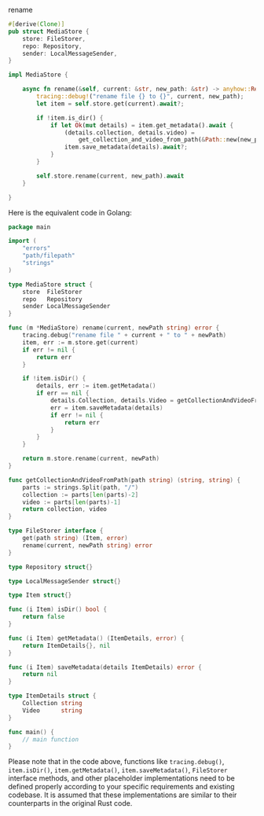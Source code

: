 rename

```rust
#[derive(Clone)]
pub struct MediaStore {
    store: FileStorer,
    repo: Repository,
    sender: LocalMessageSender,
}

impl MediaStore {

    async fn rename(&self, current: &str, new_path: &str) -> anyhow::Result<()> {
        tracing::debug!("rename file {} to {}", current, new_path);
        let item = self.store.get(current).await?;

        if !item.is_dir() {
            if let Ok(mut details) = item.get_metadata().await {
                (details.collection, details.video) =
                    get_collection_and_video_from_path(&Path::new(new_path));
                item.save_metadata(details).await?;
            }
        }

        self.store.rename(current, new_path).await
    }

}
```


Here is the equivalent code in Golang:

```go
package main

import (
	"errors"
	"path/filepath"
	"strings"
)

type MediaStore struct {
	store  FileStorer
	repo   Repository
	sender LocalMessageSender
}

func (m *MediaStore) rename(current, newPath string) error {
	tracing.debug("rename file " + current + " to " + newPath)
	item, err := m.store.get(current)
	if err != nil {
		return err
	}

	if !item.isDir() {
		details, err := item.getMetadata()
		if err == nil {
			details.Collection, details.Video = getCollectionAndVideoFromPath(filepath.FromSlash(newPath))
			err = item.saveMetadata(details)
			if err != nil {
				return err
			}
		}
	}

	return m.store.rename(current, newPath)
}

func getCollectionAndVideoFromPath(path string) (string, string) {
	parts := strings.Split(path, "/")
	collection := parts[len(parts)-2]
	video := parts[len(parts)-1]
	return collection, video
}

type FileStorer interface {
	get(path string) (Item, error)
	rename(current, newPath string) error
}

type Repository struct{}

type LocalMessageSender struct{}

type Item struct{}

func (i Item) isDir() bool {
	return false
}

func (i Item) getMetadata() (ItemDetails, error) {
	return ItemDetails{}, nil
}

func (i Item) saveMetadata(details ItemDetails) error {
	return nil
}

type ItemDetails struct {
	Collection string
	Video      string
}

func main() {
	// main function
}
```

Please note that in the code above, functions like `tracing.debug()`, `item.isDir()`, `item.getMetadata()`, `item.saveMetadata()`, `FileStorer` interface methods, and other placeholder implementations need to be defined properly according to your specific requirements and existing codebase. It is assumed that these implementations are similar to their counterparts in the original Rust code.